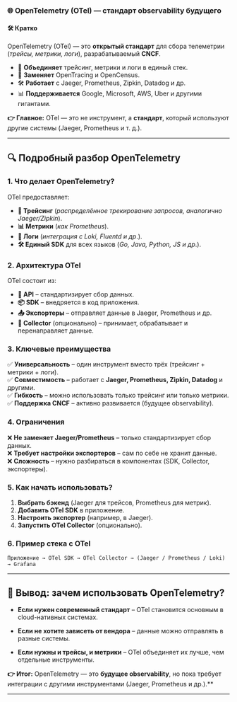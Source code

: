 ### **🌐 OpenTelemetry (OTel) — стандарт observability будущего**

#### **🛠️ Кратко**
OpenTelemetry (OTel) — это **открытый стандарт** для сбора телеметрии (*трейсы, метрики, логи*), разрабатываемый **CNCF**.
- 🌟 **Объединяет** трейсинг, метрики и логи в единый стек.    
- 🔄 **Заменяет** OpenTracing и OpenCensus.    
- 🛠️ **Работает** с Jaeger, Prometheus, Zipkin, Datadog и др.    
- 📊 **Поддерживается** Google, Microsoft, AWS, Uber и другими гигантами.    

**👉 Главное:** OTel — это не инструмент, а **стандарт**, который используют другие системы (Jaeger, Prometheus и т. д.).

---
## **🔍 Подробный разбор OpenTelemetry**

### **1. Что делает OpenTelemetry?**
OTel предоставляет:
- **📌 Трейсинг** (*распределённое трекирование запросов, аналогично Jaeger/Zipkin*).    
- **📊 Метрики** (*как Prometheus*).    
- **📝 Логи** (*интеграция с Loki, Fluentd и др*.).    
- **🛠️ Единый SDK** для всех языков (*Go, Java, Python, JS и др*.).    

### **2. Архитектура OTel**
OTel состоит из:
- **📡 API** – стандартизирует сбор данных.    
- **📦 SDK** – внедряется в код приложения.    
- **📤 Экспортеры** – отправляет данные в Jaeger, Prometheus и др.    
- **🔄 Collector** (опционально) – принимает, обрабатывает и перенаправляет данные.    

### **3. Ключевые преимущества**
✅ **Универсальность** – один инструмент вместо трёх (трейсинг + метрики + логи).  
✅ **Совместимость** – работает с **Jaeger, Prometheus, Zipkin, Datadog** и другими.  
✅ **Гибкость** – можно использовать только трейсинг или только метрики.  
✅ **Поддержка CNCF** – активно развивается (будущее observability).

### **4. Ограничения**
❌ **Не заменяет Jaeger/Prometheus** – только стандартизирует сбор данных.  
❌ **Требует настройки экспортеров** – сам по себе не хранит данные.  
❌ **Сложность** – нужно разбираться в компонентах (SDK, Collector, экспортеры).

### **5. Как начать использовать?**
1. **Выбрать бэкенд** (Jaeger для трейсов, Prometheus для метрик).    
2. **Добавить OTel SDK** в приложение.    
3. **Настроить экспортер** (например, в Jaeger).    
4. **Запустить OTel Collector** (опционально).    

### **6. Пример стека с OTel**
```text
Приложение → OTel SDK → OTel Collector → (Jaeger / Prometheus / Loki) → Grafana
```

---
## **🚀 Вывод: зачем использовать OpenTelemetry?**

- **Если нужен современный стандарт** – OTel становится основным в cloud-нативных системах.
    
- **Если не хотите зависеть от вендора** – данные можно отправлять в разные системы.
    
- **Если нужны и трейсы, и метрики** – OTel объединяет их лучше, чем отдельные инструменты.
    

**👉 Итог:** OpenTelemetry — это **будущее observability**, но пока требует интеграции с другими инструментами (Jaeger, Prometheus и др.).**

---
